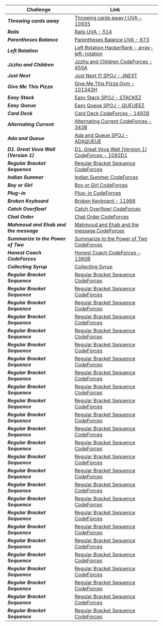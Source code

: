 | Challenge | Link |
| ------------------ | ------------------|
| ***Throwing cards away***  | [Throwing cards away I UVA - 10935](https://onlinejudge.org/index.php?option=onlinejudge&Itemid=8&page=show_problem&problem=1876)|
| ***Rails***  | [Rails UVA - 514](https://vjudge.net/problem/UVA-514)|
| ***Parentheses Balance***  | [Parentheses Balance UVA - 673](https://onlinejudge.org/index.php?option=onlinejudge&page=show_problem&problem=614)|
| ***Left Rotation***  | [Left Rotation HackerRank - array-left-rotation](https://www.hackerrank.com/challenges/array-left-rotation/problem)|
| ***Jzzhu and Children***  | [Jzzhu and Children CodeForces - 450A](https://codeforces.com/problemset/problem/450/A)|
| ***Just Next***  | [Just Next !!! SPOJ - JNEXT](https://www.spoj.com/problems/JNEXT/)|
| ***Give Me This Pizza***  | [Give Me This Pizza Gym - 101343H](https://codeforces.com/gym/101343/problem/H)|
| ***Easy Stack***  | [Easy Stack SPOJ - STACKEZ](https://www.spoj.com/problems/STACKEZ/)|
| ***Easy Queue***  | [Easy Queue SPOJ - QUEUEEZ](https://www.spoj.com/problems/QUEUEEZ/)|
| ***Card Deck***  | [Card Deck CodeForces - 1492B](https://codeforces.com/problemset/problem/1492/B)|
| ***Alternating Current***  | [Alternating Current CodeForces - 343B](https://codeforces.com/problemset/problem/343/B)|
| ***Ada and Queue***  | [Ada and Queue SPOJ - ADAQUEUE](https://www.spoj.com/problems/ADAQUEUE/)|
| ***D1. Great Vova Wall (Version 1)***  | [D1. Great Vova Wall (Version 1) CodeForces - 1092D1](https://codeforces.com/contest/1092/problem/D1)|
| ***Regular Bracket Sequence***  | [Regular Bracket Sequence CodeForces](https://codeforces.com/contest/26/problem/B)|
| ***Indian Summer***  | [Indian Summer CodeForces](https://codeforces.com/problemset/problem/44/A)|
| ***Boy or Girl***  | [Boy or Girl CodeForces](https://codeforces.com/problemset/problem/236/A)|
| ***Plug-in***  | [Plug-in CodeForces](https://codeforces.com/contest/81/problem/A)|
| ***Broken Keyboard***  | [Broken Keyboard - 11988](https://onlinejudge.org/index.php?option=com_onlinejudge&Itemid=8&page=show_problem&problem=3139)|
| ***Catch Overflow!***  | [Catch Overflow! CodeForces](https://codeforces.com/contest/1175/problem/B)|
| ***Chat Order***  | [Chat Order CodeForces](https://codeforces.com/contest/637/problem/B)|
| ***Mahmoud and Ehab and the message***  | [Mahmoud and Ehab and the message CodeForces](https://codeforces.com/contest/959/problem/B)|
| ***Summarize to the Power of Two***  | [Summarize to the Power of Two CodeForces](https://codeforces.com/contest/1005/problem/C)|
| ***Honest Coach CodeForces***  | [Honest Coach CodeForces - 1360B](https://codeforces.com/contest/1360/problem/B)|
| ***Collecting Syrup***  | [Collecting Syrup](https://codeforces.com/gym/103584/problem/D)|
| ***Regular Bracket Sequence***  | [Regular Bracket Sequence CodeForces](https://codeforces.com/contest/1092/problem/D1)|
| ***Regular Bracket Sequence***  | [Regular Bracket Sequence CodeForces](https://codeforces.com/contest/1092/problem/D1)|
| ***Regular Bracket Sequence***  | [Regular Bracket Sequence CodeForces](https://codeforces.com/contest/1092/problem/D1)|
| ***Regular Bracket Sequence***  | [Regular Bracket Sequence CodeForces](https://codeforces.com/contest/1092/problem/D1)|
| ***Regular Bracket Sequence***  | [Regular Bracket Sequence CodeForces](https://codeforces.com/contest/1092/problem/D1)|
| ***Regular Bracket Sequence***  | [Regular Bracket Sequence CodeForces](https://codeforces.com/contest/1092/problem/D1)|
| ***Regular Bracket Sequence***  | [Regular Bracket Sequence CodeForces](https://codeforces.com/contest/1092/problem/D1)|
| ***Regular Bracket Sequence***  | [Regular Bracket Sequence CodeForces](https://codeforces.com/contest/1092/problem/D1)|
| ***Regular Bracket Sequence***  | [Regular Bracket Sequence CodeForces](https://codeforces.com/contest/1092/problem/D1)|
| ***Regular Bracket Sequence***  | [Regular Bracket Sequence CodeForces](https://codeforces.com/contest/1092/problem/D1)|
| ***Regular Bracket Sequence***  | [Regular Bracket Sequence CodeForces](https://codeforces.com/contest/1092/problem/D1)|
| ***Regular Bracket Sequence***  | [Regular Bracket Sequence CodeForces](https://codeforces.com/contest/1092/problem/D1)|
| ***Regular Bracket Sequence***  | [Regular Bracket Sequence CodeForces](https://codeforces.com/contest/1092/problem/D1)|
| ***Regular Bracket Sequence***  | [Regular Bracket Sequence CodeForces](https://codeforces.com/contest/1092/problem/D1)|
| ***Regular Bracket Sequence***  | [Regular Bracket Sequence CodeForces](https://codeforces.com/contest/1092/problem/D1)|
| ***Regular Bracket Sequence***  | [Regular Bracket Sequence CodeForces](https://codeforces.com/contest/1092/problem/D1)|
| ***Regular Bracket Sequence***  | [Regular Bracket Sequence CodeForces](https://codeforces.com/contest/1092/problem/D1)|
| ***Regular Bracket Sequence***  | [Regular Bracket Sequence CodeForces](https://codeforces.com/contest/1092/problem/D1)|
| ***Regular Bracket Sequence***  | [Regular Bracket Sequence CodeForces](https://codeforces.com/contest/1092/problem/D1)|
| ***Regular Bracket Sequence***  | [Regular Bracket Sequence CodeForces](https://codeforces.com/contest/1092/problem/D1)|
| ***Regular Bracket Sequence***  | [Regular Bracket Sequence CodeForces](https://codeforces.com/contest/1092/problem/D1)|
| ***Regular Bracket Sequence***  | [Regular Bracket Sequence CodeForces](https://codeforces.com/contest/1092/problem/D1)|
| ***Regular Bracket Sequence***  | [Regular Bracket Sequence CodeForces](https://codeforces.com/contest/1092/problem/D1)|
| ***Regular Bracket Sequence***  | [Regular Bracket Sequence CodeForces](https://codeforces.com/contest/1092/problem/D1)|
| ***Regular Bracket Sequence***  | [Regular Bracket Sequence CodeForces](https://codeforces.com/contest/1092/problem/D1)|
